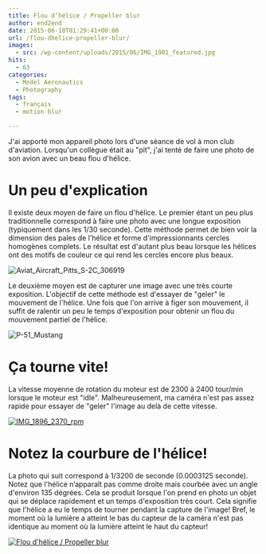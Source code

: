 ```yaml
---
title: Flou d’hélice / Propeller blur
author: end2end
date: 2015-06-10T01:29:41+00:00
url: /flou-dhelice-propeller-blur/
images:
  - src: /wp-content/uploads/2015/06/IMG_1901_featured.jpg
hits:
  - 63
categories:
  - Model Aeronautics
  - Photography
tags:
  - français
  - motion blur

---
```


J'ai apporté mon appareil photo lors d'une séance de vol à mon club d'aviation. Lorsqu'un collègue était au "pit", j'ai tenté de faire une photo de son avion avec un beau flou d'hélice.

# Un peu d'explication

Il existe deux moyen de faire un flou d'hélice. Le premier étant un peu plus traditionnelle correspond à faire une photo avec une longue exposition (typiquement dans les 1/30 seconde). Cette méthode permet de bien voir la dimension des pales de l'hélice et forme d'impressionnants cercles homogènes complets. Le résultat est d'autant plus beau lorsque les hélices ont des motifs de couleur ce qui rend les cercles encore plus beaux.

![Aviat_Aircraft_Pitts_S-2C_306919](/wp-content/uploads/2015/06/Aviat_Aircraft_Pitts_S-2C_306919-300x188.png)

Le deuxième moyen est de capturer une image avec une très courte exposition. L'objectif de cette méthode est d'essayer de "geler" le mouvement de l'hélice. Une fois que l'on arrive à figer son mouvement, il suffit de ralentir un peu le temps d'exposition pour obtenir un flou du mouvement partiel de l'hélice.

![P-51_Mustang](/wp-content/uploads/2015/06/P-51_Mustang-300x169.jpg)

# Ça tourne vite!

La vitesse moyenne de rotation du moteur est de 2300 à 2400 tour/min lorsque le moteur est "idle". Malheureusement, ma caméra n'est pas assez rapide pour essayer de "geler" l'image au delà de cette vitesse.

[![IMG_1896_2370_rpm](/wp-content/uploads/2015/06/IMG_1896_2370_rpm-300x225.jpg)](https://www.flickr.com/photos/154618444@N05/37279895100/in/album-72157687655209073/)

# Notez la courbure de l'hélice!

La photo qui suit correspond à 1/3200 de seconde (0.0003125 seconde). Notez que l'hélice n’apparaît pas comme droite mais courbée avec un angle d'environ 135 dégrées. Cela se produit lorsque l'on prend en photo un objet qui se déplace rapidement et un temps d'exposition très court. Cela signifie que l'hélice a eu le temps de tourner pendant la capture de l'image! Bref, le moment où la lumière a atteint le bas du capteur de la caméra n'est pas identique au moment où la lumière atteint le haut du capteur!

[![Flou d'hélice / Propeller blur](/wp-content/uploads/2015/06/IMG_1901_LR5-672x448.jpg "Flou d'hélice / Propeller blur")](https://www.flickr.com/photos/154618444@N05/37507246422/in/album-72157687655209073/)
